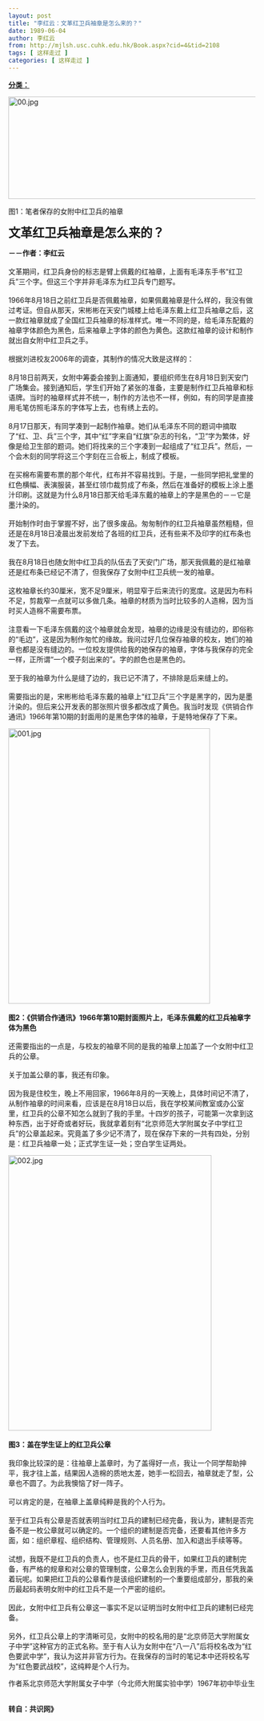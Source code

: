 ```yaml
---
layout: post
title: "李红云：文革红卫兵袖章是怎么来的？"
date: 1989-06-04
author: 李红云
from: http://mjlsh.usc.cuhk.edu.hk/Book.aspx?cid=4&tid=2108
tags: [ 这样走过 ]
categories: [ 这样走过 ]
---
```


<div style="margin: 15px 10px 10px 0px;">
 <div>
  <span id="ctl00_ContentPlaceHolder1_chapter1_SubjectLabel" style="font-weight:bold;text-decoration:underline;">
   分类：
  </span>
 </div>
 <p>
  <img align="top" alt="00.jpg" border="0" height="204" src="http://mjlsh.usc.cuhk.edu.hk/medias/contents/2108/00.jpg" width="549"/>
 </p>
 <p>
  图1：笔者保存的女附中红卫兵的袖章
 </p>
 <p>
  <strong>
   <font size="5">
    文革红卫兵袖章是怎么来的？
   </font>
  </strong>
 </p>
 <p>
  <strong>
   －－作者：李红云
   <br/>
  </strong>
  <br/>
  文革期间，红卫兵身份的标志是臂上佩戴的红袖章，上面有毛泽东手书“红卫兵”三个字。但这三个字并非毛泽东为红卫兵专门题写。
  <br/>
  <br/>
  1966年8月18日之前红卫兵是否佩戴袖章，如果佩戴袖章是什么样的，我没有做过考证。但自从那天，宋彬彬在天安门城楼上给毛泽东戴上红卫兵袖章之后，这一款红袖章就成了全国红卫兵袖章的标准样式。唯一不同的是，给毛泽东配戴的袖章字体颜色为黑色，后来袖章上字体的颜色为黄色。这款红袖章的设计和制作就出自女附中红卫兵之手。
  <br/>
  <br/>
  根据刘进校友2006年的调查，其制作的情况大致是这样的：
  <br/>
  <br/>
  8月18日前两天，女附中筹委会接到上面通知，要组织师生在8月18日到天安门广场集会。接到通知后，学生们开始了紧张的准备，主要是制作红卫兵袖章和标语牌。当时的袖章样式并不统一，制作的方法也不一样，例如，有的同学是直接用毛笔仿照毛泽东的字体写上去，也有绣上去的。
  <br/>
  <br/>
  8月17日那天，有同学凑到一起制作袖章。她们从毛泽东不同的题词中摘取了“红、卫、兵”三个字，其中“红”字来自“红旗”杂志的刊名，“卫”字为繁体，好像是给卫生部的题词。她们将找来的三个字凑到一起组成了“红卫兵”。然后，一个会木刻的同学将这三个字刻在三合板上，制成了模板。
  <br/>
  <br/>
  在买棉布需要布票的那个年代，红布并不容易找到。于是，一些同学把礼堂里的红色横幅、表演服装，甚至红领巾裁剪成了布条，然后在准备好的模板上涂上墨汁印刷。这就是为什么8月18日那天给毛泽东戴的袖章上的字是黑色的－－它是墨汁染的。
  <br/>
  <br/>
  开始制作时由于掌握不好，出了很多废品。匆匆制作的红卫兵袖章虽然粗糙，但还是在8月18日凌晨出发前发给了各班的红卫兵，还有些来不及印字的红布条也发了下去。
  <br/>
  <br/>
  我在8月18日也随女附中红卫兵的队伍去了天安门广场，那天我佩戴的是红袖章还是红布条已经记不清了，但我保存了女附中红卫兵统一发的袖章。
  <br/>
  <br/>
  这枚袖章长约30厘米，宽不足9厘米，明显窄于后来流行的宽度。这是因为布料不足，剪裁窄一点就可以多做几条。袖章的材质为当时比较多的人造棉，因为当时买人造棉不需要布票。
  <br/>
  <br/>
  注意看一下毛泽东佩戴的这个袖章就会发现，袖章的边缘是没有缝边的，即俗称的“毛边”，这是因为制作匆忙的缘故。我问过好几位保存袖章的校友，她们的袖章也都是没有缝边的。一位校友提供给我的她保存的袖章，字体与我保存的完全一样，正所谓“一个模子刻出来的”。字的颜色也是黑色的。
  <br/>
  <br/>
  至于我的袖章为什么是缝了边的，我已记不清了，不排除是后来缝上的。
  <br/>
  <br/>
  需要指出的是，宋彬彬给毛泽东戴的袖章上“红卫兵”三个字是黑字的，因为是墨汁染的。但后来公开发表的那张照片很多都改成了黄色。我当时发现《供销合作通讯》1966年第10期的封面用的是黑色字体的袖章，于是特地保存了下来。
 </p>
 <p>
  <img align="top" alt="001.jpg" border="0" height="549" src="http://mjlsh.usc.cuhk.edu.hk/medias/contents/2108/001.jpg" width="403"/>
  <br/>
  <br/>
  <strong>
   图2：《供销合作通讯》1966年第10期封面照片上，毛泽东佩戴的红卫兵袖章字体为黑色
   <br/>
  </strong>
  <br/>
  还需要指出的一点是，与校友的袖章不同的是我的袖章上加盖了一个女附中红卫兵的公章。
  <br/>
  <br/>
  关于加盖公章的事，我还有印象。
  <br/>
  <br/>
  因为我是住校生，晚上不用回家，1966年8月的一天晚上，具体时间记不清了，从制作袖章的时间来看，应该是在8月18日以后，我在学校某间教室或办公室里，红卫兵的公章不知怎么就到了我的手里。十四岁的孩子，可能第一次拿到这种东西，出于好奇或者好玩，我就拿着刻有“北京师范大学附属女子中学红卫兵”的公章盖起来。究竟盖了多少记不清了，现在保存下来的一共有四处，分别是：红卫兵袖章一处；正式学生证一处；空白学生证两处。
 </p>
 <p>
  <img align="top" alt="002.jpg" border="0" height="549" src="http://mjlsh.usc.cuhk.edu.hk/medias/contents/2108/002.jpg" width="406"/>
  <br/>
  <br/>
  <strong>
   图3：盖在学生证上的红卫兵公章
   <br/>
  </strong>
  <br/>
  我印象比较深的是：往袖章上盖章时，为了盖得好一点，我让一个同学帮助抻平，我才往上盖，结果因人造棉的质地太差，她手一松回去，袖章就走了型，公章也不圆了。为此我懊恼了好一阵子。
  <br/>
  <br/>
  可以肯定的是，在袖章上盖章纯粹是我的个人行为。
  <br/>
  <br/>
  至于红卫兵有公章是否就表明当时红卫兵的建制已经完备，我认为，建制是否完备不是一枚公章就可以确定的。一个组织的建制是否完备，还要看其他许多方面，如：组织章程、组织结构、管理规则、人员名册、加入和退出手续等等。
  <br/>
  <br/>
  试想，我既不是红卫兵的负责人，也不是红卫兵的骨干，如果红卫兵的建制完备，有严格的规章和对公章的管理制度，公章怎么会到我的手里，而且任凭我盖着玩呢。如果把红卫兵的公章看作是该组织建制的一个重要组成部分，那我的亲历最起码表明女附中的红卫兵不是一个严密的组织。
  <br/>
  <br/>
  因此，女附中红卫兵有公章这一事实不足以证明当时女附中红卫兵的建制已经完备。
  <br/>
  <br/>
  另外，红卫兵公章上的字清晰可见，女附中的校名用的是“北京师范大学附属女子中学”这种官方的正式名称。至于有人认为女附中在“八一八”后将校名改为“红色要武中学”，我认为这并非官方行为。在我保存的当时的笔记本中还将校名写为“红色要武战校”，这纯粹是个人行为。
  <br/>
 </p>
 <p>
  作者系北京师范大学附属女子中学（今北师大附属实验中学）1967年初中毕业生
 </p>
 <p>
  <br/>
  <strong>
   转自：共识网》
  </strong>
 </p>
</div>

